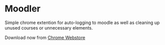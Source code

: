 # Moodler

Simple chrome extention for auto-logging to moodle as well as cleaning up unused courses or unnecessary elements.

Download now from [Chrome Webstore](https://chrome.google.com/webstore/search/moodler)
